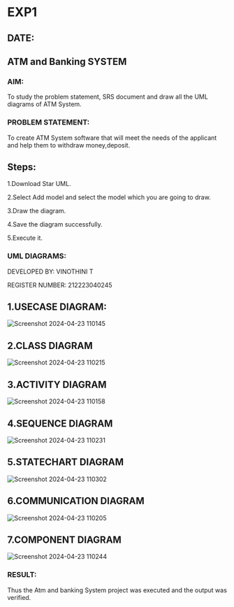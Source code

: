 # EXP1
## DATE: 
## ATM and Banking SYSTEM
### AIM: 
To study the problem statement, SRS document and draw all the UML diagrams of ATM
System.
### PROBLEM STATEMENT:
To create ATM System software that will meet the needs of the applicant and help them
to withdraw money,deposit.
## Steps:
1.Download Star UML.

2.Select Add model and select the model which you are going to draw.

3.Draw the diagram.

4.Save the diagram successfully.

5.Execute it.
### UML DIAGRAMS:
DEVELOPED BY: VINOTHINI T 

REGISTER NUMBER: 212223040245
## 1.USECASE DIAGRAM:
![Screenshot 2024-04-23 110145](https://github.com/Vinothini1711/LAB-1-ATM/assets/144300204/4eb172eb-9b6c-4a16-bd51-62b8e988eb99)
## 2.CLASS DIAGRAM
![Screenshot 2024-04-23 110215](https://github.com/Vinothini1711/LAB-1-ATM/assets/144300204/b5676988-3a4d-44ef-a97a-92c2127c3f54)
## 3.ACTIVITY DIAGRAM
![Screenshot 2024-04-23 110158](https://github.com/Vinothini1711/LAB-1-ATM/assets/144300204/27ba96e0-afb0-40bd-a7af-79470eeae955)
## 4.SEQUENCE DIAGRAM
![Screenshot 2024-04-23 110231](https://github.com/Vinothini1711/LAB-1-ATM/assets/144300204/3dea3b64-c3ec-491b-b188-c9e34239adb7)
## 5.STATECHART DIAGRAM
![Screenshot 2024-04-23 110302](https://github.com/Vinothini1711/LAB-1-ATM/assets/144300204/e943d58c-e1cb-4ac3-a46f-3824208c894e)
## 6.COMMUNICATION DIAGRAM
![Screenshot 2024-04-23 110205](https://github.com/Vinothini1711/LAB-1-ATM/assets/144300204/039f3e26-e253-41cc-b97b-4d89a4de12b0)
## 7.COMPONENT DIAGRAM
![Screenshot 2024-04-23 110244](https://github.com/Vinothini1711/LAB-1-ATM/assets/144300204/3f9ca7ef-6541-4efd-9823-ba5506b42632)
### RESULT: 
Thus the Atm and banking System project was executed and the output was verified.
